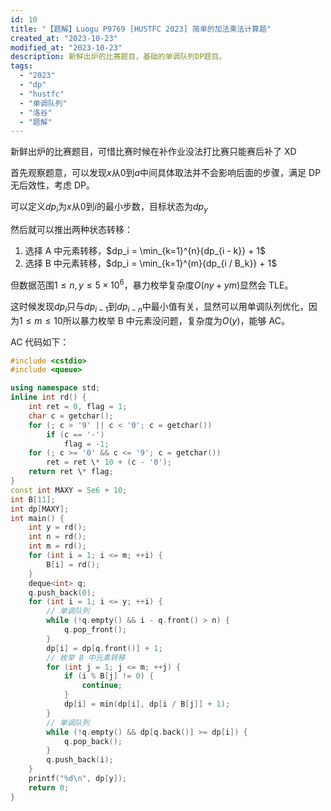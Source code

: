 ```yaml
---
id: 10
title: "【题解】Luogu P9769 [HUSTFC 2023] 简单的加法乘法计算题"
created_at: "2023-10-23"
modified_at: "2023-10-23"
description: 新鲜出炉的比赛题目，基础的单调队列DP题目。
tags:
  - "2023"
  - "dp"
  - "hustfc"
  - "单调队列"
  - "洛谷"
  - "题解"
---
```


新鲜出炉的比赛题目，可惜比赛时候在补作业没法打比赛只能赛后补了 XD

首先观察题意，可以发现$x$从$0$到$a$中间具体取法并不会影响后面的步骤，满足 DP 无后效性，考虑 DP。

可以定义$dp_i$为$x$从$0$到$i$的最小步数，目标状态为$dp_y$

然后就可以推出两种状态转移：

1. 选择 A 中元素转移，$dp_i = \min_{k=1}^{n}{dp_{i - k}} + 1$
2. 选择 B 中元素转移，$dp_i = \min_{k=1}^{m}{dp_{i / B_k}} + 1$

但数据范围$1 \le n, y \le 5 \times 10 ^ 6$，暴力枚举复杂度$O(ny + ym)$显然会 TLE。

这时候发现$dp_i$只与$dp_{i-1}$到$dp_{i - n}$中最小值有关，显然可以用单调队列优化，因为$1 \le m \le 10$所以暴力枚举 B 中元素没问题，复杂度为$O(y)$，能够 AC。

AC 代码如下：

```cpp
#include <cstdio>
#include <queue>

using namespace std;
inline int rd() {
    int ret = 0, flag = 1;
    char c = getchar();
    for (; c > '9' || c < '0'; c = getchar())
        if (c == '-')
            flag = -1;
    for (; c >= '0' && c <= '9'; c = getchar())
        ret = ret \* 10 + (c - '0');
    return ret \* flag;
}
const int MAXY = 5e6 + 10;
int B[11];
int dp[MAXY];
int main() {
    int y = rd();
    int n = rd();
    int m = rd();
    for (int i = 1; i <= m; ++i) {
        B[i] = rd();
    }
    deque<int> q;
    q.push_back(0);
    for (int i = 1; i <= y; ++i) {
        // 单调队列
        while (!q.empty() && i - q.front() > n) {
            q.pop_front();
        }
        dp[i] = dp[q.front()] + 1;
        // 枚举 B 中元素转移
        for (int j = 1; j <= m; ++j) {
            if (i % B[j] != 0) {
                continue;
            }
            dp[i] = min(dp[i], dp[i / B[j]] + 1);
        }
        // 单调队列
        while (!q.empty() && dp[q.back()] >= dp[i]) {
            q.pop_back();
        }
        q.push_back(i);
    }
    printf("%d\n", dp[y]);
    return 0;
}
```
